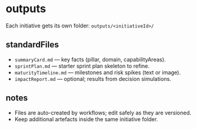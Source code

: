 # outputs

Each initiative gets its own folder: `outputs/<initiativeId>/`

## standardFiles
- `summaryCard.md` — key facts (pillar, domain, capabilityAreas).
- `sprintPlan.md` — starter sprint plan skeleton to refine.
- `maturityTimeline.md` — milestones and risk spikes (text or image).
- `impactReport.md` — optional; results from decision simulations.

## notes
- Files are auto-created by workflows; edit safely as they are versioned.
- Keep additional artefacts inside the same initiative folder.
